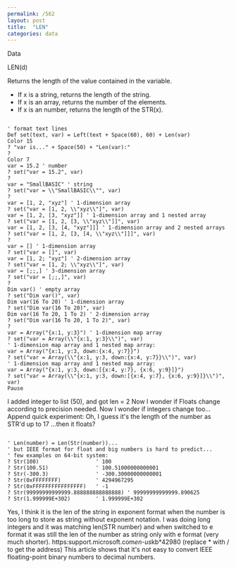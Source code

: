 ```yaml
---
permalink: /562
layout: post
title:  "LEN"
categories: data
---
```

Data

LEN(d)

Returns the length of the value contained in the variable.


* If x is a string, returns the length of the string.
* If x is an array, returns the number of the elements.
* If x is an number, returns the length of the STR(x).

```

' format text lines
Def set(text, var) = Left(text + Space(60), 60) + Len(var)  
Color 15 
? "var is..." + Space(50) + "Len(var):"
?
Color 7
var = 15.2 ' number
? set("var = 15.2", var)
?
var = "SmallBASIC" ' string
? set("var = \\"SmallBASIC\\"", var)
?
var = [1, 2, "xyz"] ' 1-dimension array
? set("var = [1, 2, \\"xyz\\"]", var)
var = [1, 2, [3, "xyz"]] ' 1-dimension array and 1 nested array
? set("var = [1, 2, [3, \\"xyz\\"]]", var)
var = [1, 2, [3, [4, "xyz"]]] ' 1-dimension array and 2 nested arrays
? set("var = [1, 2, [3, [4, \\"xyz\\"]]]", var)
?
var = [] ' 1-dimension array
? set("var = []", var)
var = [1, 2; "xyz"] ' 2-dimension array
? set("var = [1, 2; \\"xyz\\"]", var)
var = [;;,] ' 3-dimension array
? set("var = [;;,]", var)
?
Dim var() ' empty array
? set("Dim var()", var)
Dim var(16 To 20) ' 1-dimension array
? set("Dim var(16 To 20)", var)
Dim var(16 To 20, 1 To 2) ' 2-dimension array
? set("Dim var(16 To 20, 1 To 2)", var)
?
var = Array("{x:1, y:3}") ' 1-dimension map array
? set("var = Array(\\"{x:1, y:3}\\")", var)
' 1-dimension map array and 1 nested map array:
var = Array("{x:1, y:3, down:{x:4, y:7}}") 
? set("var = Array(\\"{x:1, y:3, down:{x:4, y:7}}\\")", var)
' 1-dimension map array and 1 nested map array:
var = Array("{x:1, y:3, down:[{x:4, y:7}, {x:6, y:9}]}")
? set("var = Array(\\"{x:1, y:3, down:[{x:4, y:7}, {x:6, y:9}]}\\")", var)
Pause

```

I added integer to list (50), and got  len = 2
Now I wonder if Floats change according to precision needed.
Now I wonder if integers change too...
Append quick experiment:
Oh, I guess it's the length of the number as STR'd up to 17 ...then it floats?
```

' Len(number) = Len(Str(number))...
' but IEEE format for float and big numbers is hard to predict...
' few examples on 64-bit system:
? Str(100)                  ' 100
? Str(100.51)               ' 100.51000000000001
? Str(-300.3)               ' -300.30000000000001
? Str(0xFFFFFFFF)           ' 4294967295
? Str(0xFFFFFFFFFFFFFFFF)   ' -1
? Str(99999999999999.888888888888888) ' 99999999999999.890625
? Str(1.999999E+302)        ' 1.999999E+302

```

Yes, I think it is the len of the string in exponent format when the number is too long to store as string without exponent notation.
I was doing long integers and it was matching len(STR number) and when switched to e format it was still the len of the number as string only with e format (very much shorter).
https:support.microsoft.com*en-us*kb*42980
(replace * with / to get the address)
This article shows that it's not easy to convert IEEE floating-point binary numbers to decimal numbers.
